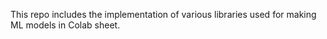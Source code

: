 This repo includes the implementation of various libraries used for making ML models in Colab sheet.
